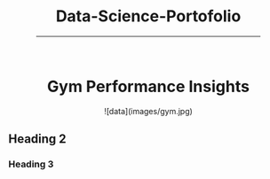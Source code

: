 <div align="center">
    <h1>Data-Science-Portofolio</h1>
</div>
<hr style="width: 80%; margin: auto;">
<br>
<br>

<div align="center">
     <h1>Gym Performance Insights</h1>
</div>

<div align="center">
   ![data](images/gym.jpg) 
</div>
 

## Heading 2

### Heading 3
